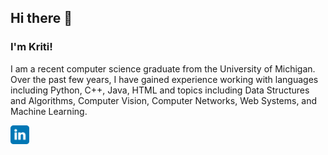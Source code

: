 ## Hi there 👋
### I'm Kriti!

I am a recent computer science graduate from the University of Michigan. Over the past few years, I have gained experience working with languages including Python, C++, Java, HTML and topics including Data Structures and Algorithms, Computer Vision, Computer Networks, Web Systems, and Machine Learning.

<a href="https://www.linkedin.com/in/kriti-moogala-6380291b9/"><img src="images/linkedin.svg" alt="LinkedIn" width="30"/></a>


<!--
**kritimo/kritimo** is a ✨ _special_ ✨ repository because its `README.md` (this file) appears on your GitHub profile.

Here are some ideas to get you started:

- 🔭 I’m currently working on ...
- 🌱 I’m currently learning ...
- 👯 I’m looking to collaborate on ...
- 🤔 I’m looking for help with ...
- 💬 Ask me about ...
- 📫 How to reach me: ...
- 😄 Pronouns: ...
- ⚡ Fun fact: ...
-->
